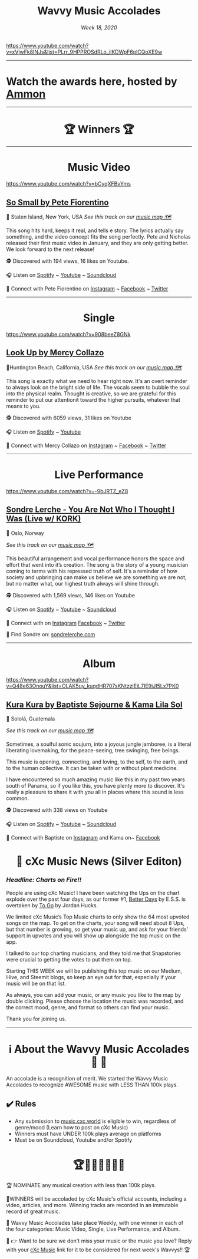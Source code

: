
# <center> **Wavvy Music Accolades**</center> 
###### <center> Week 18, 2020</center> 
https://www.youtube.com/watch?v=xVjwFk8INJs&list=PLrr_9HPPROSdRLo_ilKDWpF6plCQoXE9w
<hr>

# Watch the awards here, hosted by [Ammon](https://open.spotify.com/artist/4seBsQrvamB7bbQ2UIftxU)


<hr>

# <center>🏆 Winners 🏆 </center>

<hr>

#  <center> **Music Video**</center> 
https://www.youtube.com/watch?v=bCyqXFBvYms

## [So Small by Pete Fiorentino](https://music.cxc.world/?locLat=40.564&locLng=-74.129&zoom=13&id=1651)
📍 Staten Island, New York, USA
*See this track on our [music map 🗺️](https://music.cxc.world/?locLat=40.564&locLng=-74.129&zoom=13&id=1651)*
</center>

This song hits hard, keeps it real, and tells e story. The lyrics actually say something, and the video concept fits the song perfectly. Pete and Nicholas released their first music video in January, and they are only getting better. We look forward to the next release!



🕵 Discovered with 194 views, 16 likes on Youtube.

🎧 Listen on [Spotify](https://open.spotify.com/track/7hL6tWeeWL5e2dqHMtHyYR) ~ [Youtube](https://www.youtube.com/watch?v=bCyqXFBvYms) ~ [Soundcloud](https://soundcloud.com/pete_fiorentino/so-small)

💫 Connect with Pete Fiorentino on [Instagram](https://www.instagram.com/_PeteFiorentino/) ~ [Facebook](https://www.facebook.com/PeteFiorentinoMusic/) ~ [Twitter](https://twitter.com/_PeteFiorentino)


<hr>


#  <center> **Single**</center> 
https://www.youtube.com/watch?v=908beeZ8GNk
## [Look Up by Mercy Collazo](https://music.cxc.world/?locLat=33.750&locLng=-118.010&zoom=11&id=1652)
📍Huntington Beach, California, USA
*See this track on our [music map 🗺️](https://music.cxc.world/?locLat=33.750&locLng=-118.010&zoom=11&id=1652)*

This song is exactly what we need to hear right now. It's an overt reminder to always look on the bright side of life. The vocals seem to bubble the soul into the physical realm. Thought is creative, so we are grateful for this reminder to put our attentionit toward the higher pursuits, whatever that means to you.

</center>

🕵 Discovered with 6059 views, 31 likes on Youtube

🎧 Listen on [Spotify](https://open.spotify.com/track/5et1SEoztJc6juRnIYC0dT) ~ [Youtube](https://www.youtube.com/watch?v=908beeZ8GNk) 


💫 Connect with Mercy Collazo on [Instagram](https://www.instagram.com/MercyCollazoMusic/)  ~ [Facebook](https://www.facebook.com/music.mercy/) ~ [Twitter](https://twitter.com/mercycollazo)



<hr>

#  <center>**Live Performance**</center>
https://www.youtube.com/watch?v=-9bJRTZ_eZ8
## [Sondre Lerche - You Are Not Who I Thought I Was (Live w/ KORK)](https://music.cxc.world/?locLat=59.934&locLng=10.720&zoom=14&id=1653)
📍 Oslo, Norway


*See this track on our [music map 🗺️](https://music.cxc.world/?locLat=59.934&locLng=10.720&zoom=14&id=1653)*
</center>
This beautiful arrangement and vocal performance honors the space and effort that went into it’s creation. The song is the story of a young musician coming to terms with his repressed truth of self. It's a reminder of how society and upbringing can make us believe we are something we are not, but no matter what, our highest truth always will shine through.

🕵 Discovered with 1,569 views, 146 likes on Youtube

🎧 Listen on [Spotify](https://open.spotify.com/track/5YkXR9ZepkC5HQSwra458M) ~ [Youtube](https://www.youtube.com/watch?v=-9bJRTZ_eZ8) ~ [Soundcloud](https://soundcloud.com/sondrelerche/you-are-not-who-i-thought-i-3)

💫 Connect with  on [Instagram](https://www.instagram.com/sondrelerche/)  [Facebook](https://www.facebook.com/sondrelerche) ~ [Twitter](https://twitter.com/sondrelerche)

🔗 Find Sondre on: [sondrelerche.com](http://www.sondrelerche.com/)

<hr>

#  <center>**Album**</center>
https://www.youtube.com/watch?v=Q48e63OnouY&list=OLAK5uy_kuqdHR707sKNtzzlEiL7IE9iJI5Lx7PK0


## [Kura Kura by Baptiste Sejourne & Kama Lila Sol](https://music.cxc.world/?locLat=14.848&locLng=-91.155&zoom=10&id=1654)

📍 Sololá, Guatemala

 *See this track on our [music map 🗺️](https://music.cxc.world/?locLat=14.848&locLng=-91.155&zoom=10&id=1654)*
 
</center>


Sometimes, a soulful sonic soujurn, into a joyous jungle jamboree, is a literal liberating lovemaking, for the peace-seeing, tree swinging, free beings. 

This music is opening, connecting, and loving, to the self, to the earth, and to the human collective. It can be taken with or without plant medicine. 
 
 I have encountered so much amazing music like this in my past two years south of Panama, so if you like this, you have plenty more to discover. It's really a pleasure to share it with you all in places where this sound is less common. 


🕵 Discovered with 338 views on Youtube

🎧 Listen on [Spotify](https://open.spotify.com/album/3HTVcF6wdS3rKrH56kBsQb) ~ [Youtube](https://www.youtube.com/watch?v=Q48e63OnouY&list=OLAK5uy_kuqdHR707sKNtzzlEiL7IE9iJI5Lx7PK0) ~ [Soundcloud](https://soundcloud.com/kamilla-sol/sets/kura-kura)

💫 Connect with Baptiste on [Instagram](https://www.instagram.com/s.baptiste/)  and Kama on~ [Facebook](https://www.facebook.com/KamaLilaSol/) 




# <center>📰 cXc Music News (Silver Editon) </center>
### *Headline: Charts on Fire!!* 
People are using cXc Music! I have been watching the Ups on the chart explode over the past four days, as our former #1, [Better Days](https://music.cxc.world/?id=1577) by E.S.S. is overtaken by [To Go](https://music.cxc.world/?id=1609) by Jordan Hucks. 

We limited cXc Music’s Top Music charts to only show the 64 most upvoted songs on the map. To get on the charts, your song will need about 8 Ups, but that number is growing, so get your music up, and ask for your friends’ support in upvotes and you will show up alongside the top music on the app.  
  
I talked to our top charting musicians, and they told me that Snapstories were crucial to getting the votes to put them on top.  

Starting THIS WEEK we will be publishing this top music on our Medium, Hive, and Steemit blogs, so keep an eye out for that, especially if your music will be on that list.  
  

As always, you can add your music, or any music you like to the map by double clicking. Please choose the location the music was recorded, and the correct mood, genre, and format so others can find your music.

  
  

Thank you for joining us.


<hr>

# <center>ℹ️ About the Wavvy Music Accolades🕺 🌊 </center>

An accolade is a recognition of merit. We started the Wavvy Music Accolades to recognize AWESOME music with LESS THAN 100k plays.


## ✔️ Rules
- Any submission to [music.cxc.world](https://music.cxc.world) is eligible to win, regardless of genre/mood (Learn how to post on cXc Music)
- Winners must have UNDER 100k plays average on platforms
- Must be on Soundcloud, Youtube and/or Spotify


#  <center>🏆🥇🎼🎶🎵🏅🎊</center>


🏆 NOMINATE any musical creation with less than 100k plays.

🥇WINNERS will be accoladed by cXc Music's official accounts, including a video, articles, and more. Winning tracks are recorded in an immutable record of great music. 

🌊 Wavvy Music Accolades take place Weekly, with one winner in each of the four categories: Music Video, Single, Live Performance, and Album.



🔑 👉 Want to be sure we don't miss your music or the music you love? Reply with your [cXc Music](https://music.cxc.world) link for it to be considered for next week's Wavvys!! 🏆
<!--stackedit_data:
eyJoaXN0b3J5IjpbNDg5MjQyNzQwXX0=
-->
